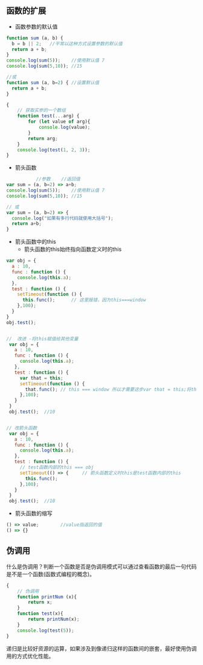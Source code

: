 ## 函数的扩展

- 函数参数的默认值

```javascript
function sum (a, b) {
  b = b || 2;	//平常以这种方式设置参数的默认值
  return a + b;
}
console.log(sum(5));	//使用默认值 7
console.log(sum(5,10)); //15

//或
function sum (a, b=2) {	//设置默认值
  return a + b;
}

{
    // 获取实参的一个数组
    function test(...arg) {
        for (let value of arg){
            console.log(value);
        }
        return arg;
    }
    console.log(test(1, 2, 3));
}
```



- 箭头函数

```javascript
           //参数    //返回值
var sum = (a, b=2) => a+b;		
console.log(sum(5));	//使用默认值 7
console.log(sum(5,10)); //15

// 或
var sum = (a, b=2) => {
  console.log("如果有多行代码就使用大括号");
  return a+b;		
}
```



- 箭头函数中的this
  - 箭头函数的this始终指向函数定义时的this

```javascript
var obj = {
  a : 10,
  func : function () {
    console.log(this.a);
  },
  test : function () {
    setTimeout(function () {
      this.func();		// 这里报错，因为this===window
    },100);
  }
}
obj.test();


//  改进 -将this赋值给其他变量
 var obj = {
   a : 10,
   func : function () {
     console.log(this.a);
   },
   test : function () {
     var that = this;
     setTimeout(function () {
       that.func(); // this === window 所以才需要这步var that = this;将this保存起来
     },100);
   }
 }
 obj.test();  //10


// 改箭头函数
 var obj = {
   a : 10,
   func : function () {
     console.log(this.a);
   },
   test : function () {
     // test函数内部的this === obj
     setTimeout(() => {		// 箭头函数定义时this是test函数内部的this
       this.func();
     },100);
   }
 }
 obj.test();  //10
```



- 箭头函数的缩写

```javascript
() => value;		//value指返回的值
() => {}
```


## 伪调用

什么是伪调用？判断一个函数是否是伪调用模式可以通过查看函数的最后一句代码是不是一个函数(函数式编程的概念)。

```javascript
{
    // 伪调用
    function printNum (x){
        return x;
    }
    function test(x){
        return printNum(x);
    }
    console.log(test(5));
}
```

递归是比较好资源的运算，如果涉及到像递归这样的函数间的嵌套，最好使用伪调用的方式优化性能。



